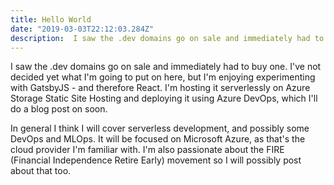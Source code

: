 ```yaml
---
title: Hello World
date: "2019-03-03T22:12:03.284Z"
description:  I saw the .dev domains go on sale and immediately had to buy one! 
---
```


I saw the .dev domains go on sale and immediately had to buy one. I've not decided yet what I'm going to put on here, but I'm enjoying experimenting with GatsbyJS - and therefore React. I'm hosting it serverlessly on Azure Storage Static Site Hosting and deploying it using Azure DevOps, which I'll do a blog post on soon.

In general I think I will cover serverless development, and possibly some DevOps and MLOps. It will be focused on Microsoft Azure, as that's the cloud provider I'm familiar with. I'm also passionate about the FIRE (Financial Independence Retire Early) movement so I will possibly post about that too. 
